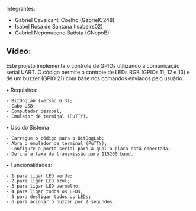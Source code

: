 Integrantes:
 - Gabriel Cavalcanti Coelho (GabrielC248)
 - Isabel Rosa de Santana (Isabelrs02)
 - Gabriel Neponuceno Batista (GNepoB)

Vídeo:
 -

Este projeto implementa o controle de GPIOs utilizando a comunicação serial UART. O código permite o controle de LEDs RGB (GPIOs 11, 12 e 13) e de um buzzer (GPIO 21) com base nos comandos enviados pelo usuário.

• Requisitos:
    
    - BitDogLab (versão 6.3);
    - Cabo USB;
    - Computador pessoal;
    - Emulador de terminal (PuTTY).

• Uso do Sistema
    
    - Carregue o código para o BitDogLab;
    - Abra o emulador de terminal (PuTTY);
    - Configure a porta serial para a qual a placa está conectada;
    - Defina a taxa de transmissão para 115200 baud.

• Funcionalidades:
    
    - 1 para ligar LED verde;
    - 2 para ligar LED azul;
    - 3 para ligar LED vermelho;
    - 4 para ligar todos os LEDs;
    - 5 para desligar todos os LEDs;
    - 6 para acionar o buzzer por 2 segundos.
